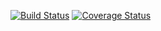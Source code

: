 [![Build Status](https://travis-ci.org/vanshika-99/is219-stats-calculator.svg?branch=master)](https://travis-ci.org/vanshika-99/is219-stats-calculator)
[![Coverage Status](https://coveralls.io/repos/github/vanshika-99/is219-stats-calculator/badge.svg?branch=master)](https://coveralls.io/github/vanshika-99/is219-stats-calculator?branch=master)
